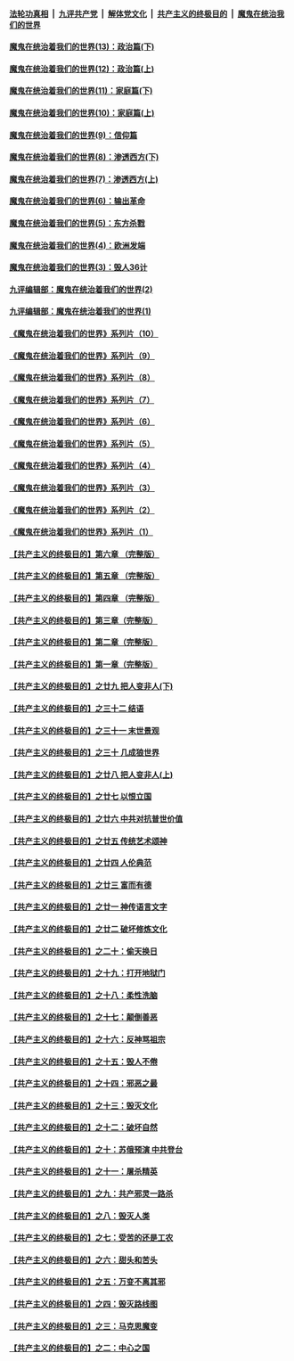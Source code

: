 ####  [法轮功真相](../../../../basic/blob/master/README.md?t=10021231) &nbsp;|&nbsp; [九评共产党](../../../../9ping.md/blob/master/README.md?t=10021231) &nbsp;|&nbsp; [解体党文化](../../../../jtdwh.md/blob/master/README.md?t=10021231)  &nbsp;|&nbsp; [共产主义的终极目的](../../../../gczydzjmd.md/blob/master/README.md?t=10021231) &nbsp;|&nbsp; [魔鬼在统治我们的世界](../../../../mgztzwmdsj.md/blob/master/README.md?t=10021231) 

#### [魔鬼在统治着我们的世界(13)：政治篇(下)](../pages/nsc422/n10448270.md?t=10021231) 

#### [魔鬼在统治着我们的世界(12)：政治篇(上)](../pages/nsc422/n10444576.md?t=10021231) 

#### [魔鬼在统治着我们的世界(11)：家庭篇(下)](../pages/nsc422/n10440961.md?t=10021231) 

#### [魔鬼在统治着我们的世界(10)：家庭篇(上)](../pages/nsc422/n10435448.md?t=10021231) 

#### [魔鬼在统治着我们的世界(9)：信仰篇](../pages/nsc422/n10432159.md?t=10021231) 

#### [魔鬼在统治着我们的世界(8)：渗透西方(下)](../pages/nsc422/n10429603.md?t=10021231) 

#### [魔鬼在统治着我们的世界(7)：渗透西方(上)](../pages/nsc422/n10426013.md?t=10021231) 

#### [魔鬼在统治着我们的世界(6)：输出革命](../pages/nsc422/n10421536.md?t=10021231) 

#### [魔鬼在统治着我们的世界(5)：东方杀戮](../pages/nsc422/n10417707.md?t=10021231) 

#### [魔鬼在统治着我们的世界(4)：欧洲发端](../pages/nsc422/n10414890.md?t=10021231) 

#### [魔鬼在统治着我们的世界(3)：毁人36计](../pages/nsc422/n10411583.md?t=10021231) 

#### [九评编辑部：魔鬼在统治着我们的世界(2)](../pages/nsc422/n10410036.md?t=10021231) 

#### [九评编辑部：魔鬼在统治着我们的世界(1)](../pages/nsc422/n10406825.md?t=10021231) 

#### [《魔鬼在统治着我们的世界》系列片（10）](../pages/nsc422/n12292670.md?t=10021231) 

#### [《魔鬼在统治着我们的世界》系列片（9）](../pages/nsc422/n12290859.md?t=10021231) 

#### [《魔鬼在统治着我们的世界》系列片（8）](../pages/nsc422/n12287445.md?t=10021231) 

#### [《魔鬼在统治着我们的世界》系列片（7）](../pages/nsc422/n12283425.md?t=10021231) 

#### [《魔鬼在统治着我们的世界》系列片（6）](../pages/nsc422/n12282314.md?t=10021231) 

#### [《魔鬼在统治着我们的世界》系列片（5）](../pages/nsc422/n12281419.md?t=10021231) 

#### [《魔鬼在统治着我们的世界》系列片（4）](../pages/nsc422/n12274024.md?t=10021231) 

#### [《魔鬼在统治着我们的世界》系列片（3）](../pages/nsc422/n12271322.md?t=10021231) 

#### [《魔鬼在统治着我们的世界》系列片（2）](../pages/nsc422/n12269049.md?t=10021231) 

#### [《魔鬼在统治着我们的世界》系列片（1）](../pages/nsc422/n12267575.md?t=10021231) 

#### [【共产主义的终极目的】第六章 （完整版）](../pages/nsc422/n11428913.md?t=10021231) 

#### [【共产主义的终极目的】第五章 （完整版）](../pages/nsc422/n11428912.md?t=10021231) 

#### [【共产主义的终极目的】第四章 （完整版）](../pages/nsc422/n11428907.md?t=10021231) 

#### [【共产主义的终极目的】第三章（完整版）](../pages/nsc422/n11428848.md?t=10021231) 

#### [【共产主义的终极目的】第二章（完整版）](../pages/nsc422/n11428831.md?t=10021231) 

#### [【共产主义的终极目的】第一章（完整版）](../pages/nsc422/n11417651.md?t=10021231) 

#### [【共产主义的终极目的】之廿九 把人变非人(下)](../pages/nsc422/n11344140.md?t=10021231) 

#### [【共产主义的终极目的】之三十二 结语](../pages/nsc422/n11360535.md?t=10021231) 

#### [【共产主义的终极目的】之三十一 末世景观](../pages/nsc422/n11351129.md?t=10021231) 

#### [【共产主义的终极目的】之三十 几成狼世界](../pages/nsc422/n11348280.md?t=10021231) 

#### [【共产主义的终极目的】之廿八 把人变非人(上)](../pages/nsc422/n11340492.md?t=10021231) 

#### [【共产主义的终极目的】之廿七 以恨立国](../pages/nsc422/n11336944.md?t=10021231) 

#### [【共产主义的终极目的】之廿六 中共对抗普世价值](../pages/nsc422/n11324785.md?t=10021231) 

#### [【共产主义的终极目的】之廿五 传统艺术颂神](../pages/nsc422/n11296396.md?t=10021231) 

#### [【共产主义的终极目的】之廿四 人伦典范](../pages/nsc422/n11296397.md?t=10021231) 

#### [【共产主义的终极目的】之廿三 富而有德](../pages/nsc422/n11283598.md?t=10021231) 

#### [【共产主义的终极目的】之廿一 神传语言文字](../pages/nsc422/n11263265.md?t=10021231) 

#### [【共产主义的终极目的】之廿二 破坏修炼文化](../pages/nsc422/n11245728.md?t=10021231) 

#### [【共产主义的终极目的】之二十：偷天换日](../pages/nsc422/n11238846.md?t=10021231) 

#### [【共产主义的终极目的】之十九：打开地狱门](../pages/nsc422/n11206376.md?t=10021231) 

#### [【共产主义的终极目的】之十八：柔性洗脑](../pages/nsc422/n11199994.md?t=10021231) 

#### [【共产主义的终极目的】之十七：颠倒善恶](../pages/nsc422/n11179782.md?t=10021231) 

#### [【共产主义的终极目的】之十六：反神骂祖宗](../pages/nsc422/n11166798.md?t=10021231) 

#### [【共产主义的终极目的】之十五：毁人不倦](../pages/nsc422/n11166792.md?t=10021231) 

#### [【共产主义的终极目的】之十四：邪恶之最](../pages/nsc422/n11150249.md?t=10021231) 

#### [【共产主义的终极目的】之十三：毁灭文化](../pages/nsc422/n11135227.md?t=10021231) 

#### [【共产主义的终极目的】之十二：破坏自然](../pages/nsc422/n11135214.md?t=10021231) 

#### [【共产主义的终极目的】之十：苏俄预演 中共登台](../pages/nsc422/n11118424.md?t=10021231) 

#### [【共产主义的终极目的】之十一：屠杀精英](../pages/nsc422/n11118442.md?t=10021231) 

#### [【共产主义的终极目的】之九：共产邪灵一路杀](../pages/nsc422/n11114139.md?t=10021231) 

#### [【共产主义的终极目的】之八：毁灭人类](../pages/nsc422/n11108503.md?t=10021231) 

#### [【共产主义的终极目的】之七：受苦的还是工农](../pages/nsc422/n11101809.md?t=10021231) 

#### [【共产主义的终极目的】之六：甜头和苦头](../pages/nsc422/n11096971.md?t=10021231) 

#### [【共产主义的终极目的】之五：万变不离其邪](../pages/nsc422/n11091285.md?t=10021231) 

#### [【共产主义的终极目的】之四：毁灭路线图](../pages/nsc422/n11086284.md?t=10021231) 

#### [【共产主义的终极目的】之三：马克思魔变](../pages/nsc422/n11061941.md?t=10021231) 

#### [【共产主义的终极目的】之二：中心之国](../pages/nsc422/n11047728.md?t=10021231) 

